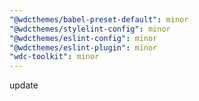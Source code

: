 ```yaml
---
"@wdcthemes/babel-preset-default": minor
"@wdcthemes/stylelint-config": minor
"@wdcthemes/eslint-config": minor
"@wdcthemes/eslint-plugin": minor
"wdc-toolkit": minor
---
```


update
